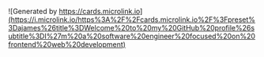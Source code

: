 ![Generated by https://cards.microlink.io](https://i.microlink.io/https%3A%2F%2Fcards.microlink.io%2F%3Fpreset%3Dajames%26title%3DWelcome%20to%20my%20GitHub%20profile%26subtitle%3DI%27m%20a%20software%20engineer%20focused%20on%20frontend%20web%20development)
